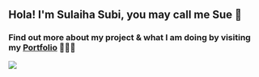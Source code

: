 ## Hola! I'm Sulaiha Subi, you may call me Sue 👋
### Find out more about my project & what I am doing by visiting my <a href="https://sulaihasubi.github.io">Portfolio</a> 👩🏻‍💻


<!--
**sulaihasubi/sulaihasubi** is a ✨ _special_ ✨ repository because its `README.md` (this file) appears on your GitHub profile.
-->




<div id="over" style="position:absolute; width:200%; height:100%">
<img src = "https://github-readme-stats.vercel.app/api?username=sulaihasubi&&show_icons=true&title_color=ffffff&icon_color=ffdb58&text_color=daf7dc&bg_color=151515">
</div>
